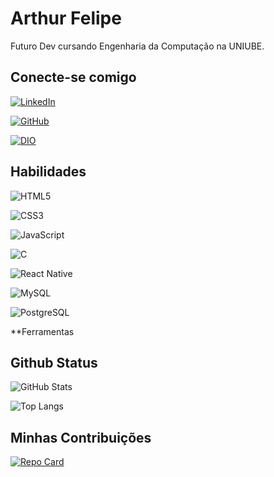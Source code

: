# Arthur Felipe

Futuro Dev cursando Engenharia da Computação na UNIUBE.

## Conecte-se comigo

[![LinkedIn](https://img.shields.io/badge/LinkedIn-057?style=for-the-badge&logo=linkedin&logoColor=white)](https://www.linkedin.com/in/arthur-felipe-alves-565565244/)

[![GitHub](https://img.shields.io/badge/GitHub-057?style=for-the-badge&logo=github&logoColor=white)](https://web.dio.me/users/arthurfelipealves2013?)

[![DIO](https://img.shields.io/badge/MEU_PERFIL_NA_DIO-057?style=for-the-badge&logoColor=white)](https://web.dio.me/users/arthurfelipealves2013)

## Habilidades

![HTML5](https://img.shields.io/badge/HTML5-057?style=for-the-badge&logo=html5&logoColor=white)

![CSS3](https://img.shields.io/badge/CSS3-057?style=for-the-badge&logo=css3&logoColor=white)

![JavaScript](https://img.shields.io/badge/JavaScript-057?style=for-the-badge&logo=javascript&logoColor=White)

![C](https://img.shields.io/badge/C-057?style=for-the-badge&logo=c&logoColor=white)

![React Native](https://img.shields.io/badge/React_Native-057?style=for-the-badge&logo=react&logoColor=white)

![MySQL](https://img.shields.io/badge/MySQL-057?style=for-the-badge&logo=mysql&logoColor=white)

![PostgreSQL](https://img.shields.io/badge/PostgreSQL-057?style=for-the-badge&logo=postgresql&logoColor=white)

**Ferramentas

## Github Status
![GitHub Stats](https://github-readme-stats.vercel.app/api?username=ArthurFelps&theme=transparent&bg_color=057&border_color=30A3DC&show_icons=true&icon_color=30A3DC&title_color=E94D5F&text_color=FFF)

![Top Langs](https://github-readme-stats-git-masterrstaa-rickstaa.vercel.app/api/top-langs/?username=ArthurFelps&layout=compact&bg_color=057&border_color=30A3DC&title_color=E94D5F&text_color=FFF)

## Minhas Contribuições

[![Repo Card](https://github-readme-stats.vercel.app/api/pin/?username=ArthurFelps&repo=dio-lab-open-source&bg_color=057&border_color=30A3DC&show_icons=true&icon_color=30A3DC&title_color=E94D5F&text_color=FFF)](https://github.com/ArthurFelps/dio-lab-open-source)